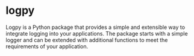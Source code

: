 # logpy
 Logpy is a Python package that provides a simple and extensible way to integrate logging into your applications. The package starts with a simple logger and can be extended with additional functions to meet the requirements of your application.
